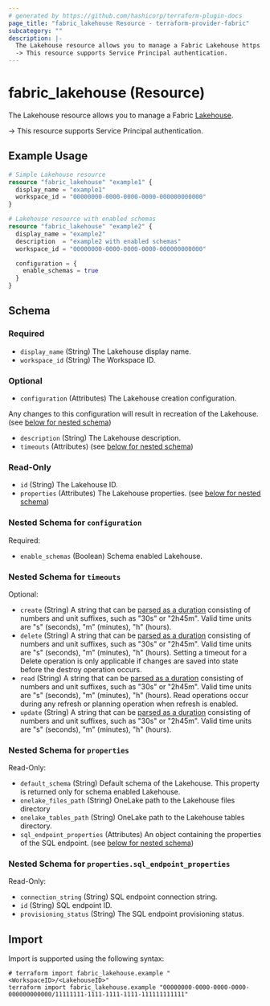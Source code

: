 ```yaml
---
# generated by https://github.com/hashicorp/terraform-plugin-docs
page_title: "fabric_lakehouse Resource - terraform-provider-fabric"
subcategory: ""
description: |-
  The Lakehouse resource allows you to manage a Fabric Lakehouse https://learn.microsoft.com/training/modules/get-started-lakehouses.
  -> This resource supports Service Principal authentication.
---
```


# fabric_lakehouse (Resource)

The Lakehouse resource allows you to manage a Fabric [Lakehouse](https://learn.microsoft.com/training/modules/get-started-lakehouses).

-> This resource supports Service Principal authentication.

## Example Usage

```terraform
# Simple Lakehouse resource
resource "fabric_lakehouse" "example1" {
  display_name = "example1"
  workspace_id = "00000000-0000-0000-0000-000000000000"
}

# Lakehouse resource with enabled schemas
resource "fabric_lakehouse" "example2" {
  display_name = "example2"
  description  = "example2 with enabled schemas"
  workspace_id = "00000000-0000-0000-0000-000000000000"

  configuration = {
    enable_schemas = true
  }
}
```

<!-- schema generated by tfplugindocs -->
## Schema

### Required

- `display_name` (String) The Lakehouse display name.
- `workspace_id` (String) The Workspace ID.

### Optional

- `configuration` (Attributes) The Lakehouse creation configuration.

Any changes to this configuration will result in recreation of the Lakehouse. (see [below for nested schema](#nestedatt--configuration))

- `description` (String) The Lakehouse description.
- `timeouts` (Attributes) (see [below for nested schema](#nestedatt--timeouts))

### Read-Only

- `id` (String) The Lakehouse ID.
- `properties` (Attributes) The Lakehouse properties. (see [below for nested schema](#nestedatt--properties))

<a id="nestedatt--configuration"></a>

### Nested Schema for `configuration`

Required:

- `enable_schemas` (Boolean) Schema enabled Lakehouse.

<a id="nestedatt--timeouts"></a>

### Nested Schema for `timeouts`

Optional:

- `create` (String) A string that can be [parsed as a duration](https://pkg.go.dev/time#ParseDuration) consisting of numbers and unit suffixes, such as "30s" or "2h45m". Valid time units are "s" (seconds), "m" (minutes), "h" (hours).
- `delete` (String) A string that can be [parsed as a duration](https://pkg.go.dev/time#ParseDuration) consisting of numbers and unit suffixes, such as "30s" or "2h45m". Valid time units are "s" (seconds), "m" (minutes), "h" (hours). Setting a timeout for a Delete operation is only applicable if changes are saved into state before the destroy operation occurs.
- `read` (String) A string that can be [parsed as a duration](https://pkg.go.dev/time#ParseDuration) consisting of numbers and unit suffixes, such as "30s" or "2h45m". Valid time units are "s" (seconds), "m" (minutes), "h" (hours). Read operations occur during any refresh or planning operation when refresh is enabled.
- `update` (String) A string that can be [parsed as a duration](https://pkg.go.dev/time#ParseDuration) consisting of numbers and unit suffixes, such as "30s" or "2h45m". Valid time units are "s" (seconds), "m" (minutes), "h" (hours).

<a id="nestedatt--properties"></a>

### Nested Schema for `properties`

Read-Only:

- `default_schema` (String) Default schema of the Lakehouse. This property is returned only for schema enabled Lakehouse.
- `onelake_files_path` (String) OneLake path to the Lakehouse files directory
- `onelake_tables_path` (String) OneLake path to the Lakehouse tables directory.
- `sql_endpoint_properties` (Attributes) An object containing the properties of the SQL endpoint. (see [below for nested schema](#nestedatt--properties--sql_endpoint_properties))

<a id="nestedatt--properties--sql_endpoint_properties"></a>

### Nested Schema for `properties.sql_endpoint_properties`

Read-Only:

- `connection_string` (String) SQL endpoint connection string.
- `id` (String) SQL endpoint ID.
- `provisioning_status` (String) The SQL endpoint provisioning status.

## Import

Import is supported using the following syntax:

```shell
# terraform import fabric_lakehouse.example "<WorkspaceID>/<LakehouseID>"
terraform import fabric_lakehouse.example "00000000-0000-0000-0000-000000000000/11111111-1111-1111-1111-111111111111"
```
